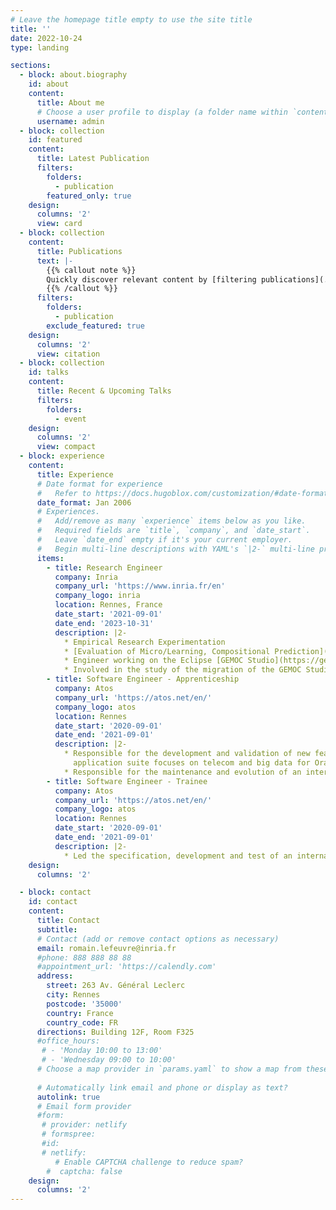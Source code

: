 ```yaml
---
# Leave the homepage title empty to use the site title
title: ''
date: 2022-10-24
type: landing

sections:
  - block: about.biography
    id: about
    content:
      title: About me
      # Choose a user profile to display (a folder name within `content/authors/`)
      username: admin
  - block: collection
    id: featured
    content:
      title: Latest Publication
      filters:
        folders:
          - publication
        featured_only: true
    design:
      columns: '2'
      view: card
  - block: collection
    content:
      title: Publications
      text: |-
        {{% callout note %}}
        Quickly discover relevant content by [filtering publications](./publication/).
        {{% /callout %}}
      filters:
        folders:
          - publication
        exclude_featured: true
    design:
      columns: '2'
      view: citation
  - block: collection
    id: talks
    content:
      title: Recent & Upcoming Talks
      filters:
        folders:
          - event
    design:
      columns: '2'
      view: compact
  - block: experience
    content:
      title: Experience
      # Date format for experience
      #   Refer to https://docs.hugoblox.com/customization/#date-format
      date_format: Jan 2006
      # Experiences.
      #   Add/remove as many `experience` items below as you like.
      #   Required fields are `title`, `company`, and `date_start`.
      #   Leave `date_end` empty if it's your current employer.
      #   Begin multi-line descriptions with YAML's `|2-` multi-line prefix.
      items:
        - title: Research Engineer
          company: Inria
          company_url: 'https://www.inria.fr/en'
          company_logo: inria
          location: Rennes, France
          date_start: '2021-09-01'
          date_end: '2023-10-31'
          description: |2-
            * Empirical Research Experimentation
            * [Evaluation of Micro/Learning, Compositional Prediction]({{< ref "/publication/datatime" >}}). 
            * Engineer working on the Eclipse [GEMOC Studio](https://gemoc.org/studio.html) project. 
            * Involved in the study of the migration of the GEMOC Studio to a microservices architecture, development of WEB IDE prototypes
        - title: Software Engineer - Apprenticeship
          company: Atos
          company_url: 'https://atos.net/en/'
          company_logo: atos
          location: Rennes
          date_start: '2020-09-01'
          date_end: '2021-09-01'
          description: |2-
            * Responsible for the development and validation of new feature within a J2EE SOA
              application suite focuses on telecom and big data for Orange
            * Responsible for the maintenance and evolution of an internal tool Java/Angular
        - title: Software Engineer - Trainee
          company: Atos
          company_url: 'https://atos.net/en/'
          company_logo: atos
          location: Rennes
          date_start: '2020-09-01'
          date_end: '2021-09-01'
          description: |2-
            * Led the specification, development and test of an internal application J2EE/Angular
    design:
      columns: '2'

  - block: contact
    id: contact
    content:
      title: Contact
      subtitle:
      # Contact (add or remove contact options as necessary)
      email: romain.lefeuvre@inria.fr
      #phone: 888 888 88 88
      #appointment_url: 'https://calendly.com'
      address:
        street: 263 Av. Général Leclerc
        city: Rennes
        postcode: '35000'
        country: France
        country_code: FR
      directions: Building 12F, Room F325
      #office_hours:
       # - 'Monday 10:00 to 13:00'
       # - 'Wednesday 09:00 to 10:00'
      # Choose a map provider in `params.yaml` to show a map from these coordinates
      
      # Automatically link email and phone or display as text?
      autolink: true
      # Email form provider
      #form:
       # provider: netlify
       # formspree:
       #id:
       # netlify:
          # Enable CAPTCHA challenge to reduce spam?
        #  captcha: false
    design:
      columns: '2'
---
```

